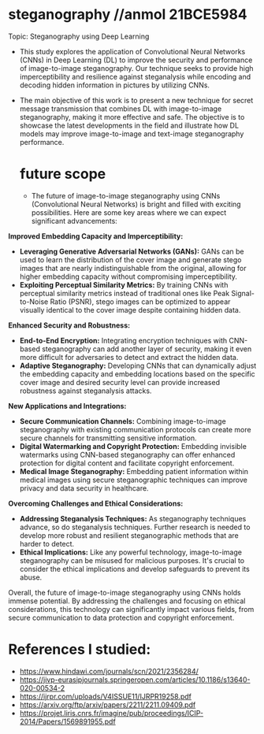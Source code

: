 # steganography //anmol 21BCE5984
Topic: Steganography using Deep Learning
- This study explores the application of Convolutional Neural Networks (CNNs) in Deep Learning (DL) to improve the security and performance of image-to-image steganography. Our technique seeks to provide high imperceptibility and resilience against steganalysis while encoding and decoding hidden information in pictures by utilizing CNNs.
- The main objective of this work is to present a new technique for secret message transmission that combines DL with image-to-image steganography, making it more effective and safe. The objective is to showcase the latest developments in the field and illustrate how DL models may improve image-to-image and text-image steganography performance. 

  # future scope
  - The future of image-to-image steganography using CNNs (Convolutional Neural Networks) is bright and filled with exciting possibilities. Here are some key areas where we can expect significant advancements:

**Improved Embedding Capacity and Imperceptibility:**

* **Leveraging Generative Adversarial Networks (GANs):** GANs can be used to learn the distribution of the cover image and generate stego images that are nearly indistinguishable from the original, allowing for higher embedding capacity without compromising imperceptibility.
* **Exploiting Perceptual Similarity Metrics:** By training CNNs with perceptual similarity metrics instead of traditional ones like Peak Signal-to-Noise Ratio (PSNR), stego images can be optimized to appear visually identical to the cover image despite containing hidden data.

**Enhanced Security and Robustness:**

* **End-to-End Encryption:** Integrating encryption techniques with CNN-based steganography can add another layer of security, making it even more difficult for adversaries to detect and extract the hidden data.
* **Adaptive Steganography:** Developing CNNs that can dynamically adjust the embedding capacity and embedding locations based on the specific cover image and desired security level can provide increased robustness against steganalysis attacks.

**New Applications and Integrations:**

* **Secure Communication Channels:** Combining image-to-image steganography with existing communication protocols can create more secure channels for transmitting sensitive information.
* **Digital Watermarking and Copyright Protection:** Embedding invisible watermarks using CNN-based steganography can offer enhanced protection for digital content and facilitate copyright enforcement.
* **Medical Image Steganography:** Embedding patient information within medical images using secure steganographic techniques can improve privacy and data security in healthcare.

**Overcoming Challenges and Ethical Considerations:**

* **Addressing Steganalysis Techniques:** As steganography techniques advance, so do steganalysis techniques. Further research is needed to develop more robust and resilient steganographic methods that are harder to detect.
* **Ethical Implications:** Like any powerful technology, image-to-image steganography can be misused for malicious purposes. It's crucial to consider the ethical implications and develop safeguards to prevent its abuse.

Overall, the future of image-to-image steganography using CNNs holds immense potential. By addressing the challenges and focusing on ethical considerations, this technology can significantly impact various fields, from secure communication to data protection and copyright enforcement.

  # References I studied:
- https://www.hindawi.com/journals/scn/2021/2356284/
- https://jivp-eurasipjournals.springeropen.com/articles/10.1186/s13640-020-00534-2
- https://ijrpr.com/uploads/V4ISSUE11/IJRPR19258.pdf
- https://arxiv.org/ftp/arxiv/papers/2211/2211.09409.pdf
- https://projet.liris.cnrs.fr/imagine/pub/proceedings/ICIP-2014/Papers/1569891955.pdf

